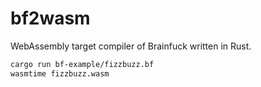 # bf2wasm
WebAssembly target compiler of Brainfuck written in Rust.

```sh
cargo run bf-example/fizzbuzz.bf
wasmtime fizzbuzz.wasm
```
